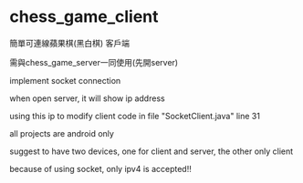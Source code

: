 # chess_game_client
簡單可連線蘋果棋(黑白棋) 客戶端

需與chess_game_server一同使用(先開server)

implement socket connection

when open server, it will show ip address

using this ip to modify client code in file "SocketClient.java" line 31

all projects are android only 

suggest to have two devices, one for client and server, the other only client

because of using socket, only ipv4 is accepted!!
